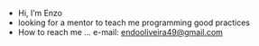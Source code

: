 -  Hi, I’m Enzo
-  looking for a mentor to teach me programming good practices
-  How to reach me ... e-mail: endooliveira49@gmail.com

<!---
Enz0w/Enz0w is a ✨ special ✨ repository because its `README.md` (this file) appears on your GitHub profile.
You can click the Preview link to take a look at your changes.
--->
